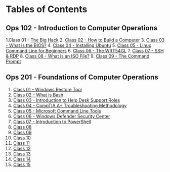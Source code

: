 # Tables of Contents

## Ops 102 - Introduction to Computer Operations
1.Class 01 - [The Big Hack](https://github.com/marcusvno/codefellows-ops-notes/blob/main/102-ops/class-01-reading-notes.md#class-01-reading-assignment)
2. [Class 02 - How to Build a Computer](https://github.com/marcusvno/codefellows-ops-notes/blob/main/102-ops/class-02-reading-notes.md#class-02-reading-assignment)
3. [Class 03 - What is the BIOS?](https://github.com/marcusvno/codefellows-ops-notes/blob/main/102-ops/class-03-reading-notes.md#class-03-reading-assignment)
4. [Class 04 - Installing Ubuntu](https://github.com/marcusvno/codefellows-ops-notes/blob/main/102-ops/class-04-reading-notes.md#class-04-reading-assignment)
5. [Class 05 - Linux Command Line for Beginners](https://github.com/marcusvno/codefellows-ops-notes/blob/main/102-ops/class-05-reading-notes.md#class-05-reading-assignment)
6. [Class 06 - The WRT54GL](https://github.com/marcusvno/codefellows-ops-notes/blob/main/102-ops/class-06-reading-notes.md#class-06-reading-assignment)
7. [Class 07 - SSH & RDP](https://github.com/marcusvno/codefellows-ops-notes/blob/main/102-ops/class-07-reading-notes.md#class-07-reading-assignment)
8. [Class 08 - What is an ISO File?](https://github.com/marcusvno/codefellows-ops-notes/blob/main/102-ops/class-08-reading-notes.md#class-08-reading-assignment)
9. [Class 09 - The Command Prompt](https://github.com/marcusvno/codefellows-ops-notes/blob/main/102-ops/class-09-reading-notes.md#class-09-reading-assignment)

## Ops 201 - Foundations of Computer Operations
1. [Class 01 - Windows Restore Tool](https://github.com/marcusvno/codefellows-ops-notes/blob/main/201-ops/class-01-reading-notes.md#class-01-reading-assignment)
2. [Class 02 - What is Bash](https://github.com/marcusvno/codefellows-ops-notes/blob/main/201-ops/class-02-reading-notes.md#class-02-reading-assignment)
3. [Class 03 - Introduction to Help Desk Support Roles](https://github.com/marcusvno/codefellows-ops-notes/blob/main/201-ops/class-03-reading-notes.md#class-03-reading-assignmen5)
4. [Class 04 - CompTIA A+ Troubleshooting Methodology](https://github.com/marcusvno/codefellows-ops-notes/blob/main/201-ops/class-04-reading-notes.md#class-04-reading-assignment)
5. [Class 05 - Microsoft Command Line Tools](https://github.com/marcusvno/codefellows-ops-notes/blob/main/201-ops/class-05-reading-notes.md#class-05-reading-assignmen)
6. [Class 06 - Windows Defender Security Center](/201-ops/class-06-reading-notes.md#class-06-reading-assignment)
7. [Class 07 - Introduction to PowerShell](/201-ops/class-07-reading-notes.md#class-07-reading-assignment)
8. [Class 08]()
9. [Class 09]()
10. [Class 10]()
11. [Class 11]()
12. [Class 12]()
13. [Class 13]()
14. [Class 14]()
15. [Class 15]()

